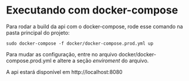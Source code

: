 # Executando com docker-compose

Para rodar a build da api com o docker-compose, rode esse comando na pasta principal do projeto:

```
sudo docker-compose -f docker/docker-compose.prod.yml up
```

Para mudar as configuração, entre no arquivo docker/docker-compose.prod.yml e altere a seção *enviroment* do arquivo.

A api estará disponível em http://localhost:8080
